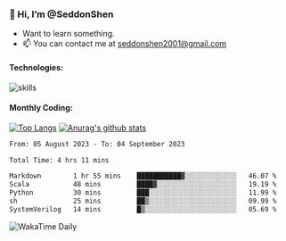 ### 👋 Hi, I’m @SeddonShen
- Want to learn something.
- 📫 You can contact me at seddonshen2001@gmail.com

#### Technologies:

![skills](https://skillicons.dev/icons?i=scala,js,html,css,bootstrap,jquery,c,cpp,cloudflare,django,docker,flask,git,github,githubactions,linux,latex,mysql,nodejs,ps,php,pr,py,raspberrypi,redis,unreal,v,vscode,vue,bash)

#### Monthly Coding:
[![Top Langs](https://github-readme-stats.vercel.app/api/top-langs?username=seddonshen&show_icons=true&locale=en&layout=compact&hide=html&langs_count=8)](https://github.com/SeddonShen/)
[![Anurag's github stats](https://github-readme-stats.vercel.app/api?username=SeddonShen&count_private=true&show_icons=true)](https://github.com/anuraghazra/github-readme-stats)
<!--START_SECTION:waka-->

```txt
From: 05 August 2023 - To: 04 September 2023

Total Time: 4 hrs 11 mins

Markdown        1 hr 55 mins    ███████████▓░░░░░░░░░░░░░   46.07 %
Scala           48 mins         ████▓░░░░░░░░░░░░░░░░░░░░   19.19 %
Python          30 mins         ███░░░░░░░░░░░░░░░░░░░░░░   11.99 %
sh              25 mins         ██▒░░░░░░░░░░░░░░░░░░░░░░   09.99 %
SystemVerilog   14 mins         █▒░░░░░░░░░░░░░░░░░░░░░░░   05.69 %
```

<!--END_SECTION:waka-->

![WakaTime Daily](https://wakatime.com/share/@seddon2001/61a7e342-5f12-4fea-bf92-1fac161e97d6.svg)
<!---
SeddonShen/SeddonShen is a ✨ special ✨ repository because its `README.md` (this file) appears on your GitHub profile.
You can click the Preview link to take a look at your changes.
--->
